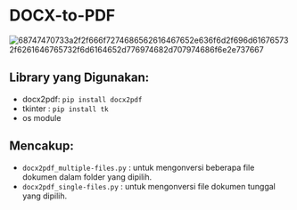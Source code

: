 # DOCX-to-PDF
![68747470733a2f2f666f7274686562616467652e636f6d2f696d616765732f6261646765732f6d6164652d776974682d707974686f6e2e737667](https://user-images.githubusercontent.com/56776871/227830782-384b6e50-2f82-4c47-ac61-8d5f08f93f90.svg)

Library yang Digunakan:
-
* docx2pdf: `pip install docx2pdf`
* tkinter : `pip install tk`
* os module

Mencakup:
-
* `docx2pdf_multiple-files.py` : untuk mengonversi beberapa file dokumen dalam folder yang dipilih.
* `docx2pdf_single-files.py` : untuk mengonversi file dokumen tunggal yang dipilih.
